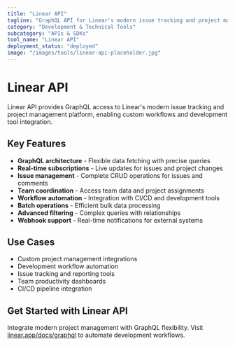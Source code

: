 ```yaml
---
title: "Linear API"
tagline: "GraphQL API for Linear's modern issue tracking and project management"
category: "Development & Technical Tools"
subcategory: "APIs & SDKs"
tool_name: "Linear API"
deployment_status: "deployed"
image: "/images/tools/linear-api-placeholder.jpg"
---
```


# Linear API

Linear API provides GraphQL access to Linear's modern issue tracking and project management platform, enabling custom workflows and development tool integration.

## Key Features

- **GraphQL architecture** - Flexible data fetching with precise queries
- **Real-time subscriptions** - Live updates for issues and project changes
- **Issue management** - Complete CRUD operations for issues and comments
- **Team coordination** - Access team data and project assignments
- **Workflow automation** - Integration with CI/CD and development tools
- **Batch operations** - Efficient bulk data processing
- **Advanced filtering** - Complex queries with relationships
- **Webhook support** - Real-time notifications for external systems

## Use Cases

- Custom project management integrations
- Development workflow automation
- Issue tracking and reporting tools
- Team productivity dashboards
- CI/CD pipeline integration

## Get Started with Linear API

Integrate modern project management with GraphQL flexibility. Visit [linear.app/docs/graphql](https://linear.app/docs/graphql) to automate development workflows.